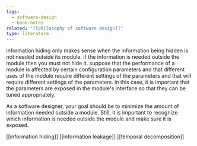 ```yaml
---
tags:
  - software-design
  - book-notes
related: "[[philosophy of software design]]"
type: literature
---
```


information hiding only makes sense when the information being hidden is not needed outside its module. if the information is needed outside the module then you must not hide it.
suppose that the performance of a module is affected by certain configuration parameters and that different uses of the module require different settings of the parameters and that will require different settings of the parameters. in this case, it is important that the parameters are exposed in the module's interface so that they can be tuned appropriately.

As a software designer, your goal should be to minimize the amount of information needed outside a module.
Still, it is important to recognize which information is needed outside the module and make sure it is exposed.

[[information hiding]]
[[information leakage]]
[[temporal decomposition]]
